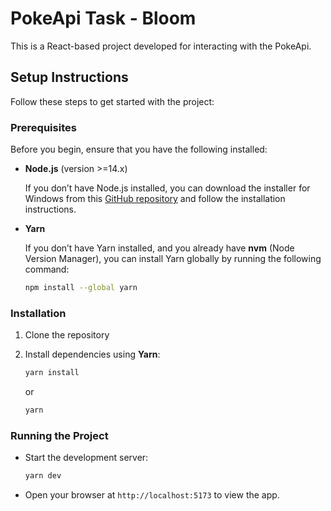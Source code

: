 # PokeApi Task - Bloom

This is a React-based project developed for interacting with the PokeApi.

## Setup Instructions

Follow these steps to get started with the project:

### Prerequisites

Before you begin, ensure that you have the following installed:

- **Node.js** (version >=14.x)

  If you don’t have Node.js installed, you can download the installer for Windows from this [GitHub repository](https://github.com/coreybutler/nvm-windows/releases) and follow the installation instructions.

- **Yarn** 

  If you don’t have Yarn installed, and you already have **nvm** (Node Version Manager), you can install Yarn globally by running the following command:

  ```bash
  npm install --global yarn
  ```

### Installation

1. Clone the repository

2. Install dependencies using **Yarn**:

   ```bash
   yarn install
   ```
   or
   ```bash
   yarn
   ```

### Running the Project

- Start the development server:

  ```bash
  yarn dev
  ```

- Open your browser at `http://localhost:5173` to view the app.
